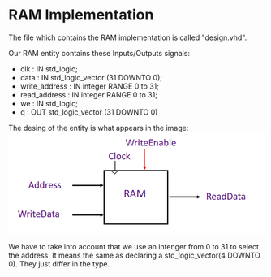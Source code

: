 # RAM Implementation
 The file which contains the RAM implementation is called "design.vhd".

 Our RAM entity contains these Inputs/Outputs signals:
- clk                :  IN   std_logic;
- data               :  IN   std_logic_vector (31 DOWNTO 0);
- write_address      :  IN   integer RANGE 0 to 31;
- read_address       :  IN   integer RANGE 0 to 31;
- we                 :  IN   std_logic;
- q                  :  OUT  std_logic_vector (31 DOWNTO 0)

The desing of the entity is what appears in the image: 
![](https://raw.githubusercontent.com/rafacc1414/RISC-V/master/Images/RAM_entity.png)


We have to take into account that we use an intenger from 0 to 31 to select the address. It means the same as declaring a std_logic_vector(4 DOWNTO 0). They just differ in the type.


 
